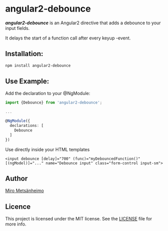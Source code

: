 # angular2-debounce

***angular2-debounce*** is an Angular2 directive that adds a debounce to your input fields.

It delays the start of a function call after every keyup -event.

## Installation:

```bash
npm install angular2-debounce
```

## Use Example:

Add the declaration to your @NgModule:

```typescript
import {Debounce} from 'angular2-debounce';

...

@NgModule({
  declarations: [
    Debounce
  ]
})
```

Use directly inside your HTML templates

```
<input debounce [delay]="700" (func)="myDebouncedFunction()" [(ngModel)]="..." name="Debounce input" class="form-control input-sm">
```

## Author

[Miro Metsänheimo](https://miro.metsanheimo.fi)

## Licence

This project is licensed under the MIT license. See the [LICENSE](LICENSE) file for more info.
